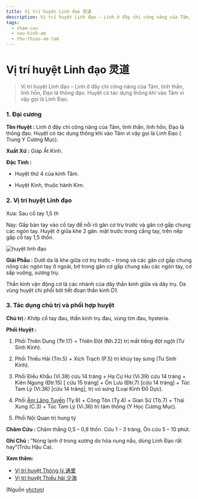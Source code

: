 ```yaml
---
title: Vị trí huyệt Linh đạo 灵道
description: Vị trí huyệt Linh đạo – Linh ở đây chỉ công năng của Tâm, tinh thần, linh hồn, Đạo là thông đạo. Huyệt có tác dụng thông khí vào Tâm vì vậy gọi là Linh Đạo.
tags:
  - cham-cuu
  - sau-kinh-am
  - thu-thieu-am-tam
---
```


# Vị trí huyệt Linh đạo 灵道 

> Vị trí huyệt Linh đạo – Linh ở đây chỉ công năng của Tâm, tinh thần, linh hồn, Đạo là thông đạo. Huyệt có tác dụng thông khí vào Tâm vì vậy gọi là Linh Đạo.

### 1. Đại cương

**Tên Huyệt :** Linh ở đây chỉ công năng của Tâm, tinh thần, linh hồn, Đạo là thông đạo. Huyệt có tác dụng thông khí vào Tâm vì vậy gọi là Linh Đạo ( Trung Y Cương Mục).

**Xuất Xứ :** Giáp Ất Kinh.

**Đặc Tính :**

+ Huyệt thứ 4 của kinh Tâm.

+ Huyệt Kinh, thuộc hành Kim.

### 2. Vị trí huyệt Linh đạo

Xưa: Sau cổ tay 1,5 th

Nay: Gấp bàn tay vào cổ tay để nổi rõ gân cơ trụ trước và gân cơ gấp chung các ngón tay. Huyệt ở giữa khe 2 gân. mặt trước trong cẳng tay, trên nếp gấp cổ tay 1,5 thốn.

![huyệt linh đạo](/imgs/yhctvn/huyet-linh-dao-300x169.jpg)

**Giải Phẫu :** Dưới da là khe giữa cơ trụ trước – trong và các gân cơ gấp chung nông các ngón tay ở ngoài, bờ trong gân cơ gấp chung sâu các ngón tay, cơ sấp vuông, xương trụ.

Thần kinh vận động cơ là các nhánh của dây thần kinh giữa và dây trụ. Da vùng huyệt chi phối bởi tiết đoạn thần kinh D1.

### 3. Tác dụng chủ trị và phối hợp huyệt

**Chủ trị :** Khớp cổ tay đau, thần kinh trụ đau, vùng tim đau, hysteria.

**Phối Huyệt :**

1. Phối Thiên Dung (Ttr.17) + Thiên Đột (Nh.22) trị mất tiếng đột ngột (Tư Sinh Kinh).
2. Phối Thiếu Hải (Tm.5) + Xích Trạch (P.5) trị khủy tay sưng (Tư Sinh Kinh).

3. Phối Điều Khẩu (Vi.38) cứu 14 tráng + Hạ Cự Hư (Vi.39) cứu 14 tráng + Kiên Ngung (Đtr.15) [ cứu 15 tráng] + Ôn Lưu (Đtr.7) [cứu 14 tráng] + Túc Tam Lý (Vi.36) [cứu 14 tráng], trị vú sưng (Loại Kinh Đồ Dực).
4. Phối [Âm Lăng Tuyền](/yhctvn/vi-tri-huyet-am-lang-tuyen-%e9%98%b4%e9%99%b5%e6%b3%89/) (Ty.9) + Công Tôn (Ty.4) + Gian Sử (Tb.7) + Thái Xung (C.3) + Túc Tam Lý (Vi.36) trị tâm thống (Y Học Cương Mục).
5. Phối Nội Quan trị hung tý

**Châm Cứu :** Châm thẳng 0,5 – 0,8 thốn. Cứu 1 – 3 tráng, Ôn cứu 5 – 10 phút.

**Ghi Chú :** “Nóng lạnh ở trong xương do hỏa nung nấu, dùng Linh Đạo rất hay”(Trửu Hậu Ca).

**Xem thêm:**

* [Vị trí huyệt Thông lý 通里](/yhctvn/vi-tri-huyet-thong-ly-%e9%80%9a%e9%87%8c/)
* [Vị trí huyệt Thiếu hải 少海](/yhctvn/vi-tri-huyet-thieu-hai-%e5%b0%91%e6%b5%b7/)

(Nguồn <a href="https://yhctvn.com/vi-tri-huyet-linh-dao-灵道/" target="_blank">yhctvn</a>)
